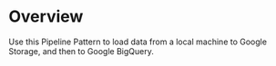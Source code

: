 # Overview

Use this Pipeline Pattern to load data from a local machine to Google Storage, and then to Google BigQuery.&#x20;

